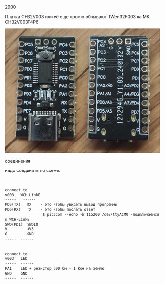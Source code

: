 2900

Платка CH32V003 или её еще просто обзывают TWen32F003 на МК CH32V003F4P6

![photo](../../../doc/TWen32F003.jpg)



соединения

надо соединить по схеме:
~~~


connect to
v003   WCH-LinkE
-----   ------ 
PD5(TX)   RX    - это чтобы увидеть вывод программы
PD6(RX)   TX    - это чтобы послать ответ
                 $ picocom --echo -b 115200 /dev/ttyACM0 -подключаемся к WCH-LinkE 
SWD(PD1)  SWDIO
V         3V3
G         GND    
-----  ------ 


connect to
v003   LED
-----  ------ 
PA1    LED + резистор 300 Ом - 1 Ком на землю
GND    GND    
-----  ------ 



